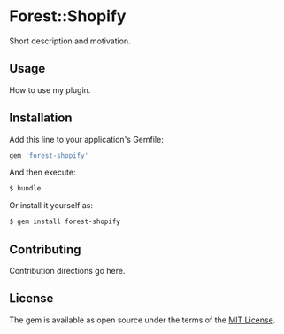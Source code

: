 # Forest::Shopify
Short description and motivation.

## Usage
How to use my plugin.

## Installation
Add this line to your application's Gemfile:

```ruby
gem 'forest-shopify'
```

And then execute:
```bash
$ bundle
```

Or install it yourself as:
```bash
$ gem install forest-shopify
```

## Contributing
Contribution directions go here.

## License
The gem is available as open source under the terms of the [MIT License](https://opensource.org/licenses/MIT).
